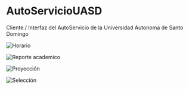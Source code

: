 # AutoServicioUASD
Cliente / Interfaz del AutoServicio de la Universidad Autonoma de Santo Domingo

![Horario](https://i.imgur.com/jjO3yQS.png)

![Reporte academico](https://i.imgur.com/76eJkCo.png)

![Proyección](https://i.imgur.com/pTpjLRT.png)

![Selección](https://i.imgur.com/OFPoznc.png)

